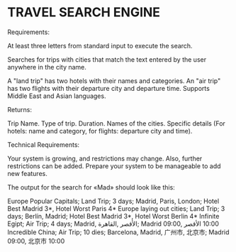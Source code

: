 # TRAVEL SEARCH ENGINE


Requirements:

At least three letters from standard input to execute the search.

Searches for trips with cities that match the text entered by the user anywhere in the city name.

A "land trip" has two hotels with their names and categories.
An "air trip" has two flights with their departure city and departure time.
Supports Middle East and Asian languages.

Returns:

Trip Name.
Type of trip.
Duration.
Names of the cities.
Specific details (For hotels: name and category, for flights: departure city and time).


Technical Requirements:

Your system is growing, and restrictions may change. Also, further restrictions can be added. Prepare your system to be manageable to add new features.


The output for the search for «Mad» should look like this:


Europe Popular Capitals; Land Trip; 3 days; Madrid, Paris, London; Hotel Best Madrid 3*, Hotel Worst Paris 4*
Europe laying out cities; Land Trip; 3 days; Berlín, Madrid; Hotel Best Madrid 3*, Hotel Worst Berlin 4*
Infinite Egipt; Air Trip; 4 days; Madrid, القاهرة‎, الأقصر‎; Madrid 09:00, الأقصر‎ 10:00
Incredible China; Air Trip; 10 dies; Barcelona, Madrid, 广州市, 北京市; Madrid 09:00, 北京市 10:00
